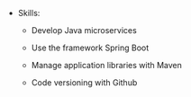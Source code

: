 * Skills:

    * Develop Java microservices

    * Use the framework Spring Boot

    * Manage application libraries with Maven

    * Code versioning with Github
